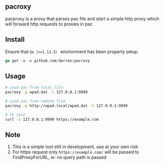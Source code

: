 ## pacroxy


pacproxy is a proxy that parses pac file and start a simple http proxy which will forward http requests to proxies in pac


## Install

Ensure that `Go（>=1.11.5）` environment has been properly setup.

```go
go get -u -v github.com/darren/pacroxy
```


## Usage

```bash
# Load pac from local file
pacroxy -p wpad.dat -l 127.0.0.1:9999

# Load pac from remote file
pacroxy -p http://wpad.local/wpad.dat -l 127.0.0.1:9999

# To test
curl -x 127.0.0.1:9999 https://example.com
```

## Note

1. This is a simple tool still in development, use at your own risk.
2. For https request only `https://example.com/` will be passed to FindProxyForURL, ie: no query path is passed

